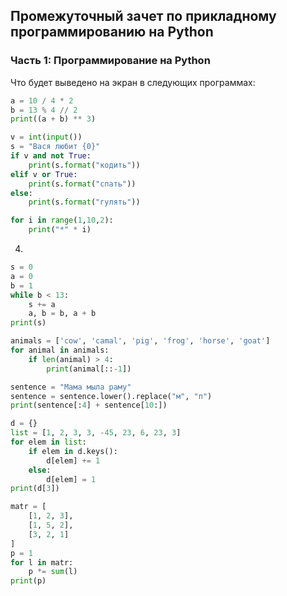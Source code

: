 ## Промежуточный зачет по прикладному программированию на Python

### Часть 1: Программирование на Python

Что будет выведено на экран в следующих программах:

```python
a = 10 / 4 * 2
b = 13 % 4 // 2
print((a + b) ** 3)
```
```python
v = int(input())
s = "Вася любит {0}"
if v and not True:
    print(s.format("кодить"))
elif v or True:
    print(s.format("спать"))
else:
    print(s.format("гулять"))
```
```python
for i in range(1,10,2):
    print("*" * i)
```
4.
```python
s = 0
a = 0
b = 1
while b < 13:
    s += a
    a, b = b, a + b
print(s)
```
```python
animals = ['cow', 'camal', 'pig', 'frog', 'horse', 'goat']
for animal in animals:
    if len(animal) > 4:
        print(animal[::-1])
```
```python
sentence = "Мама мыла раму"
sentence = sentence.lower().replace("м", "п")
print(sentence[:4] + sentence[10:])
```
```python
d = {}
list = [1, 2, 3, 3, -45, 23, 6, 23, 3]
for elem in list:
    if elem in d.keys():
        d[elem] += 1
    else:
        d[elem] = 1
print(d[3])
```
```python
matr = [
    [1, 2, 3],
    [1, 5, 2],
    [3, 2, 1]
]
p = 1
for l in matr:
    p *= sum(l)
print(p)
```






